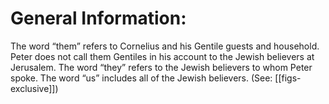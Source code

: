 # General Information:

The word “them” refers to Cornelius and his Gentile guests and household. Peter does not call them Gentiles in his account to the Jewish believers at Jerusalem. The word “they” refers to the Jewish believers to whom Peter spoke. The word “us” includes all of the Jewish believers. (See: [[figs-exclusive]])